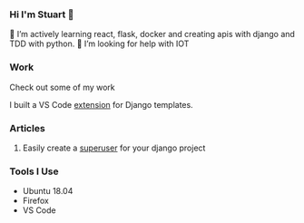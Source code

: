 ### Hi I'm Stuart 👋
🌱 I’m actively learning react, flask, docker and creating apis with django and TDD with python.
🤔 I’m looking for help with IOT

### Work
Check out some of my work

I built a VS Code [extension](https://marketplace.visualstudio.com/items?itemName=StuartElimu.django-template-snippets) for Django templates.


### Articles
1. Easily create a [superuser](https://gist.io/@stuartelimu/53258c427310bdfce430deac39971e93) for your django project

<!--
**stuartelimu/stuartelimu** is a ✨ _special_ ✨ repository because its `README.md` (this file) appears on your GitHub profile.

Here are some ideas to get you started:

- 🔭 I’m currently working on ...
- 🌱 I’m currently learning ...
- 👯 I’m looking to collaborate on ...
- 🤔 I’m looking for help with ...
- 💬 Ask me about ...
- 📫 How to reach me: ...
- 😄 Pronouns: ...
- ⚡ Fun fact: ...
-->
### Tools I Use
- Ubuntu 18.04
- Firefox
- VS Code
